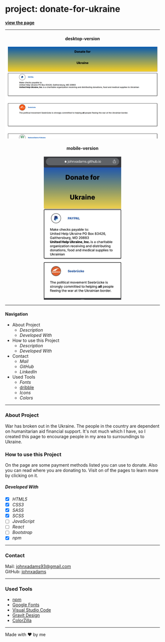 # project: donate-for-ukraine


**[view the page](https://johnxadams.github.io/donate-for-ukraine/)**

---

<center> 
<h4>desktop-version</h4>
<img src="./src/images/screenshot-desktop.png" alt="screenshot-desktop-version"  /> 

<h4>mobile-version</h4>
<img src="./src/images/screenshot-mobile.jpg" alt="drawing" width="50%" /> 
</center>

---

#### Navigation

- About Project
  - _Description_
  - _Developed With_
- How to use this Project
  - _Description_
  - _Developed With_
- Contact
  - _Mail_
  - _GitHub_
  - _LinkedIn_
- Used Tools
  - _Fonts_
  - [dribble](dribbble.com)
  - _Icons_
  - _Colors_

---

### About Project

War has broken out in the Ukraine. The people in the country are dependent on humanitarian aid financial support. It's not much which I have, so I created this page to encourage people in my area to surroundings to Ukraine.



### How to use this Project

On the page are some payment methods listed you can use to donate. Also you can read where you are donating to. Visit on of the pages to learn more by clicking on it.

##### Developed With

- [x] _HTML5_
- [x] _CSS3_
- [x] _SASS_
- [x] _SCSS_
- [ ] _JavaScript_
- [ ] _React_
- [ ] _Bootstrap_
- [x] _npm_

---

### Contact

Mail: <johnxadams93@gmail.com><br>
GitHub: [johnxadams](https://github.com/johnxadams)<br>
<!-- LinkedIn: [my linkedIn](#) -->

---

### Used Tools

<!-- - [icons](https://) -->
- [npm](https://www.npmjs.com/)
- [Google Fonts](https://fonts.google.com/)
- [Visual Studio Code](https://code.visualstudio.com/)
- [Gravit Design](https://designer.gravit.io/)
- [ColorZilla](https://www.colorzilla.com/chrome/)

---

Made with ❤️ by me
